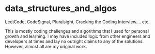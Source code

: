 # data_structures_and_algos
LeetCode, CodeSignal, Pluralsight, Cracking the Coding Interview.... etc. 

This is mostly coding challenges and algorithms that I used for personal growth and learning. I may have included 
logic from other engineers and developers at times and lay no outright claims to any of the solutions. However, 
almost all are my original work. 

